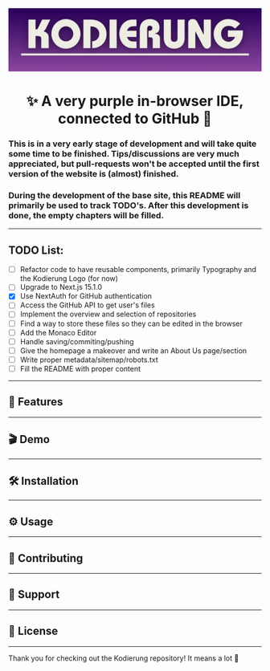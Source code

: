 <img src="/public/images/repo/readme_banner.png" alt="README Banner">

<h1 align="center">✨ A very purple in-browser IDE, connected to GitHub 👾</h1>

### This is in a very early stage of development and will take quite some time to be finished. Tips/discussions are very much appreciated, but pull-requests won't be accepted until the first version of the website is (almost) finished.
### During the development of the base site, this README will primarily be used to track TODO's. After this development is done, the empty chapters will be filled.

---

## TODO List:
- [ ] Refactor code to have reusable components, primarily Typography and the Kodierung Logo (for now)
- [ ] Upgrade to Next.js 15.1.0
- [X] Use NextAuth for GitHub authentication
- [ ] Access the GitHub API to get user's files
- [ ] Implement the overview and selection of repositories
- [ ] Find a way to store these files so they can be edited in the browser
- [ ] Add the Monaco Editor
- [ ] Handle saving/commiting/pushing
- [ ] Give the homepage a makeover and write an About Us page/section
- [ ] Write proper metadata/sitemap/robots.txt
- [ ] Fill the README with proper content

---

## 🚀 Features


---

## 🎬 Demo


---

## 🛠️ Installation


---

## ⚙️ Usage


---

## 🤝 Contributing

---

## 📨 Support

---

## 📜 License

---
Thank you for checking out the Kodierung repository! It means a lot 💜
